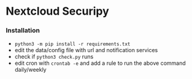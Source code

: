 # Nextcloud Securipy

### Installation
* `python3 -m pip install -r requirements.txt`
* edit the data/config file with url and notification services
* check if `python3 check.py` runs
* edit cron with `crontab -e` and add a rule to run the above command daily/weekly


